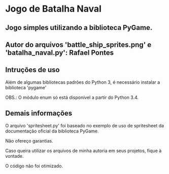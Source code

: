 # Jogo de Batalha Naval

## Jogo simples utilizando a biblioteca PyGame.

## Autor do arquivos 'battle_ship_sprites.png' e 'batalha_naval.py': Rafael Pontes

## Intruções de uso

Além de algumas bibliotecas padrões do Python 3, é necessário instalar a biblioteca 'pygame'

OBS.: O módulo enum só está disponível a partir do Python 3.4.

## Demais informações

O arquivo 'spritesheet.py' foi baseado no exemplo de uso de spritesheet da documentação oficial da biblioteca PyGame.

Não ofereço garantias.

Caso queira utilizar os arquivos de minha autoria em seus projetos, fique à vontade.

O código não foi otimizado.